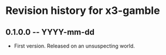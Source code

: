 # Revision history for x3-gamble

## 0.1.0.0 -- YYYY-mm-dd

* First version. Released on an unsuspecting world.
